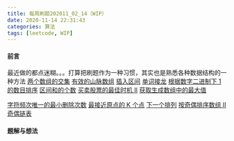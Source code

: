 ```yaml
---
title: 每周刷题202011_02_14（WIP）
date: 2020-11-14 22:31:43
categories: 算法
tags: [leetcode, WIP]
---
```


#### 前言
最近做的都点迷糊。。。打算把刷题作为一种习惯，其实也是熟悉各种数据结构的一种方法
[两个数组的交集](https://leetcode-cn.com/problems/intersection-of-two-arrays/)
[有效的山脉数组](https://leetcode-cn.com/problems/valid-mountain-array/)
[插入区间](https://leetcode-cn.com/problems/insert-interval/)
[单词接龙](https://leetcode-cn.com/problems/word-ladder/)
[根据数字二进制下 1 的数目排序](https://leetcode-cn.com/problems/sort-integers-by-the-number-of-1-bits/)
[区间和的个数](https://leetcode-cn.com/problems/count-of-range-sum/)
[买卖股票的最佳时机 II](https://leetcode-cn.com/problems/best-time-to-buy-and-sell-stock-ii/)
[获取生成数组中的最大值](https://leetcode-cn.com/problems/get-maximum-in-generated-array/)
<!--more-->
[字符频次唯一的最小删除次数](https://leetcode-cn.com/problems/minimum-deletions-to-make-character-frequencies-unique/)
[最接近原点的 K 个点](https://leetcode-cn.com/problems/k-closest-points-to-origin/)
[下一个排列](https://leetcode-cn.com/problems/next-permutation/)
[按奇偶排序数组 II](https://leetcode-cn.com/problems/sort-array-by-parity-ii/)
[奇偶链表](https://leetcode-cn.com/problems/odd-even-linked-list/)

#### 题解与想法
